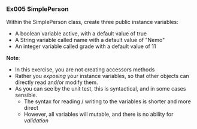 ### Ex005 SimplePerson
Within the SimplePerson class, create three public instance variables:
- A boolean variable active, with a default value of true
- A String variable called name with a default value of "Nemo"
- An integer variable called grade with a default value of 11

**Note**: 
- In this exercise, you are not creating accessors methods
- Rather you *exposing* your instance variables, so that other objects can directly read and/or modify them.
- As you can see by the unit test, this is syntactical, and in some cases sensible.
  - The syntax for reading / writing to the variables is shorter and more direct
  - However, all variables will mutable, and there is no ability for _validation_